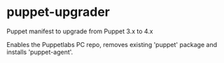 # puppet-upgrader
Puppet manifest to upgrade from Puppet 3.x to 4.x

Enables the Puppetlabs PC repo, removes existing 'puppet' package and installs 'puppet-agent'.
